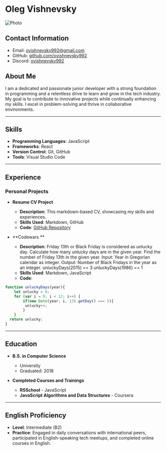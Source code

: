 # Oleg Vishnevsky

![Photo](https://avatars.githubusercontent.com/u/172586552?v=4)

## Contact Information

- Email: ovishnevsky992@gmail.com
- GitHub: [github.com/ovishnevsky992](https://github.com/ovishnevsky992)
- Discord: [ovishnevsky992](https://github.com/ovishnevsky992)

## About Me

I am a dedicated and passionate junior developer with a strong foundation in programming and a relentless drive to learn and grow in the tech industry. My goal is to contribute to innovative projects while continually enhancing my skills. I excel in problem-solving and thrive in collaborative environments.

---

## Skills

- **Programming Languages**: JavaScript
- **Frameworks**: React
- **Version Control**: Git, GitHub
- **Tools**: Visual Studio Code

---

## Experience

### Personal Projects

- **Resume CV Project**

  - **Description**: This markdown-based CV, showcasing my skills and experiences.
  - **Skills Used**: Markdown, GitHub
  - **Code**: [GitHub Repository](https://github.com/ovishnevsky992/rsschool-cv)

- **Codewars **
  - **Description**: Friday 13th or Black Friday is considered as unlucky day. Calculate how many unlucky days are in the given year.
Find the number of Friday 13th in the given year.
Input: Year in Gregorian calendar as integer.
Output: Number of Black Fridays in the year as an integer. unluckyDays(2015) == 3 unluckyDays(1986) == 1
  - **Skills Used**: Markdown, JavaScript
  - **Code**: 
  
```javascript
function unluckyDays(year){
    let unlucky = 0;
    for (var i = 0; i < 12; i++) {
        if(new Date(year, i, 13).getDay() === 5){
         unlucky++;
        }
    }
  return unlucky;
}
```

---

## Education

- **B.S. in Computer Science**

  - University
  - Graduated: 2018

- **Completed Courses and Trainings**
  - **RSSchool** - JavaScript
  - **JavaScript Algorithms and Data Structures** - Coursera
---

## English Proficiency

- **Level**: Intermediate (B2)
- **Practice**: Engaged in daily conversations with international peers, participated in English-speaking tech meetups, and completed online courses in English.
